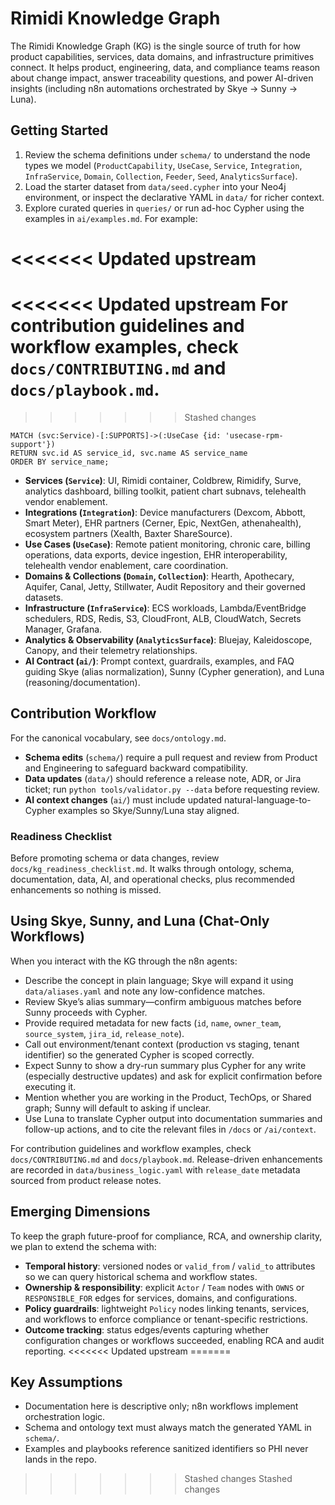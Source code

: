 # Rimidi Knowledge Graph

The Rimidi Knowledge Graph (KG) is the single source of truth for how product capabilities, services, data domains, and infrastructure primitives connect. It helps product, engineering, data, and compliance teams reason about change impact, answer traceability questions, and power AI-driven insights (including n8n automations orchestrated by Skye -> Sunny -> Luna).

## Getting Started
1. Review the schema definitions under `schema/` to understand the node types we model (`ProductCapability`, `UseCase`, `Service`, `Integration`, `InfraService`, `Domain`, `Collection`, `Feeder`, `Seed`, `AnalyticsSurface`).
2. Load the starter dataset from `data/seed.cypher` into your Neo4j environment, or inspect the declarative YAML in `data/` for richer context.
3. Explore curated queries in `queries/` or run ad-hoc Cypher using the examples in `ai/examples.md`. For example:

<<<<<<< Updated upstream
=======
<<<<<<< Updated upstream
For contribution guidelines and workflow examples, check `docs/CONTRIBUTING.md` and `docs/playbook.md`.
=======
>>>>>>> Stashed changes
   ```cypher
   MATCH (svc:Service)-[:SUPPORTS]->(:UseCase {id: 'usecase-rpm-support'})
   RETURN svc.id AS service_id, svc.name AS service_name
   ORDER BY service_name;
   ```

- **Services (`Service`)**: UI, Rimidi container, Coldbrew, Rimidify, Surve, analytics dashboard, billing toolkit, patient chart subnavs, telehealth vendor enablement.
- **Integrations (`Integration`)**: Device manufacturers (Dexcom, Abbott, Smart Meter), EHR partners (Cerner, Epic, NextGen, athenahealth), ecosystem partners (Xealth, Baxter ShareSource).
- **Use Cases (`UseCase`)**: Remote patient monitoring, chronic care, billing operations, data exports, device ingestion, EHR interoperability, telehealth vendor enablement, care coordination.
- **Domains & Collections (`Domain`, `Collection`)**: Hearth, Apothecary, Aquifer, Canal, Jetty, Stillwater, Audit Repository and their governed datasets.
- **Infrastructure (`InfraService`)**: ECS workloads, Lambda/EventBridge schedulers, RDS, Redis, S3, CloudFront, ALB, CloudWatch, Secrets Manager, Grafana.
- **Analytics & Observability (`AnalyticsSurface`)**: Bluejay, Kaleidoscope, Canopy, and their telemetry relationships.
- **AI Contract (`ai/`)**: Prompt context, guardrails, examples, and FAQ guiding Skye (alias normalization), Sunny (Cypher generation), and Luna (reasoning/documentation).

## Contribution Workflow

For the canonical vocabulary, see `docs/ontology.md`.

- **Schema edits** (`schema/`) require a pull request and review from Product and Engineering to safeguard backward compatibility.
- **Data updates** (`data/`) should reference a release note, ADR, or Jira ticket; run `python tools/validator.py --data` before requesting review.
- **AI context changes** (`ai/`) must include updated natural-language-to-Cypher examples so Skye/Sunny/Luna stay aligned.

### Readiness Checklist

Before promoting schema or data changes, review `docs/kg_readiness_checklist.md`. It walks through ontology, schema, documentation, data, AI, and operational checks, plus recommended enhancements so nothing is missed.

## Using Skye, Sunny, and Luna (Chat-Only Workflows)

When you interact with the KG through the n8n agents:
- Describe the concept in plain language; Skye will expand it using `data/aliases.yaml` and note any low-confidence matches.
- Review Skye’s alias summary—confirm ambiguous matches before Sunny proceeds with Cypher.
- Provide required metadata for new facts (`id`, `name`, `owner_team`, `source_system`, `jira_id`, `release_note`).
- Call out environment/tenant context (production vs staging, tenant identifier) so the generated Cypher is scoped correctly.
- Expect Sunny to show a dry-run summary plus Cypher for any write (especially destructive updates) and ask for explicit confirmation before executing it.
- Mention whether you are working in the Product, TechOps, or Shared graph; Sunny will default to asking if unclear.
- Use Luna to translate Cypher output into documentation summaries and follow-up actions, and to cite the relevant files in `/docs` or `/ai/context`.


For contribution guidelines and workflow examples, check `docs/CONTRIBUTING.md` and `docs/playbook.md`. Release-driven enhancements are recorded in `data/business_logic.yaml` with `release_date` metadata sourced from product release notes.

## Emerging Dimensions

To keep the graph future-proof for compliance, RCA, and ownership clarity, we plan to extend the schema with:

- **Temporal history**: versioned nodes or `valid_from` / `valid_to` attributes so we can query historical schema and workflow states.
- **Ownership & responsibility**: explicit `Actor` / `Team` nodes with `OWNS` or `RESPONSIBLE_FOR` edges for services, domains, and configurations.
- **Policy guardrails**: lightweight `Policy` nodes linking tenants, services, and workflows to enforce compliance or tenant-specific restrictions.
- **Outcome tracking**: status edges/events capturing whether configuration changes or workflows succeeded, enabling RCA and audit reporting.
<<<<<<< Updated upstream
=======

## Key Assumptions
- Documentation here is descriptive only; n8n workflows implement orchestration logic.
- Schema and ontology text must always match the generated YAML in `schema/`.
- Examples and playbooks reference sanitized identifiers so PHI never lands in the repo.
>>>>>>> Stashed changes
>>>>>>> Stashed changes
